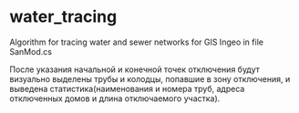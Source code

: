 # water_tracing
Algorithm for tracing water and sewer networks for GIS Ingeo in file SanMod.cs

После указания начальной и конечной точек отключения будут визуально выделены трубы и колодцы, попавшие в зону отключения, и 
выведена статистика(наименования и номера труб, адреса отключенных домов и длина отключаемого участка).
